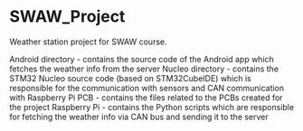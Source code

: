 # SWAW_Project
Weather station project for SWAW course.

Android directory - contains the source code of the Android app which fetches the weather info from the server
Nucleo directory - contains the STM32 Nucleo source code (based on STM32CubeIDE) which is responsible for the communication with sensors and CAN communication with Raspberry Pi
PCB - contains the files related to the PCBs created for the project
Raspberry Pi - contains the Python scripts which are responsible for fetching the weather info via CAN bus and sending it to the server
